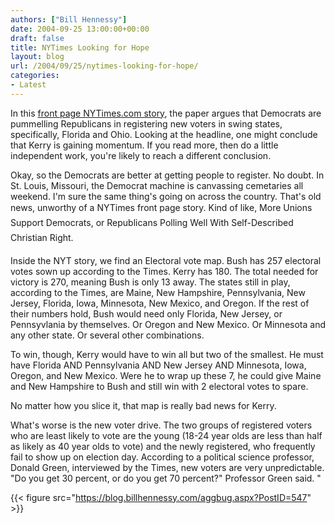 ```yaml
---
authors: ["Bill Hennessy"]
date: 2004-09-25 13:00:00+00:00
draft: false
title: NYTimes Looking for Hope
layout: blog
url: /2004/09/25/nytimes-looking-for-hope/
categories:
- Latest
---
```


In this [front page NYTimes.com story](https://www.nytimes.com/2004/09/26/politics/campaign/26vote.html?hp), the paper argues that Democrats are pummelling Republicans in registering new voters in swing states, specifically, Florida and Ohio. Looking at the headline, one might conclude that Kerry is gaining momentum. If you read more, then do a little independent work, you're likely to reach a different conclusion.

Okay, so the Democrats are better at getting people to register. No doubt. In St. Louis, Missouri, the Democrat machine is canvassing cemetaries all weekend. I'm sure the same thing's going on across the country. That's old news, unworthy of a NYTimes front page story. Kind of like, More Unions Support Democrats, or Republicans Polling Well With Self-Described Christian Right.

Inside the NYT story, we find an Electoral vote map. Bush has 257 electoral votes sown up according to the Times. Kerry has 180. The total needed for victory is 270, meaning Bush is only 13 away. The states still in play, according to the Times, are Maine, New Hampshire, Pennsylvania, New Jersey, Florida, Iowa, Minnesota, New Mexico, and Oregon. If the rest of their numbers hold, Bush would need only Florida, New Jersey, or Pennsyvlania by themselves. Or Oregon and New Mexico. Or Minnesota and any other state. Or several other combinations.

To win, though, Kerry would have to win all but two of the smallest. He must have Florida AND Pennsylvania AND New Jersey AND Minnesota, Iowa, Oregon, and New Mexico. Were he to wrap up these 7, he could give Maine and New Hampshire to Bush and still win with 2 electoral votes to spare.

No matter how you slice it, that map is really bad news for Kerry.

What's worse is the new voter drive. The two groups of registered voters who are least likely to vote are the young (18-24 year olds are less than half as likely as 40 year olds to vote) and the newly registered, who frequently fail to show up on election day. According to a political science professor, Donald Green, interviewed by the Times, new voters are very unpredictable. "Do you get 30 percent, or do you get 70 percent?" Professor Green said. "

{{< figure src="https://blog.billhennessy.com/aggbug.aspx?PostID=547" >}}

